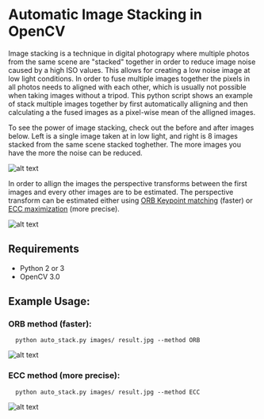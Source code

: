 # Automatic Image Stacking in OpenCV


Image stacking is a technique in digital photograpy where multiple photos from the same scene are "stacked" together
in order to reduce image noise caused by a high ISO values. This allows for creating a low noise image at low light conditions. In order to fuse multiple images together the pixels in all photos needs to aligned with each other,
which is usually not possible when taking images without a tripod. This python script shows an example of stack multiple images together by first automatically alligning and then calculating a the fused images as a pixel-wise mean of the alligned images. 

To see the power of image stacking, check out the before and after images below. Left is a single image taken at in low light, and right is 8 images stacked from the same scene stacked toghether. The more images you have the more the noise can be reduced. 

![alt text](https://github.com/maitek/image_stacking/blob/master/noise_compare.jpg "Noise compare image")

In order to allign the images the perspective transforms between the first images and every other images are to be estimated. The perspective transform can be estimated either using [ORB Keypoint matching](http://docs.opencv.org/3.0-beta/doc/py_tutorials/py_feature2d/py_orb/py_orb.html) (faster) or
[ECC maximization](http://docs.opencv.org/3.0-beta/modules/video/doc/motion_analysis_and_object_tracking.html#findtransformecc) (more precise). 

![alt text](https://github.com/maitek/image_stacking/blob/master/match.jpg "Match keypoints")

## Requirements
- Python 2 or 3
- OpenCV 3.0

## Example Usage:
### ORB method (faster):

```
  python auto_stack.py images/ result.jpg --method ORB
```
![alt text](https://github.com/maitek/image_stacking/blob/master/result_orb.jpg "ORB result image")


### ECC method (more precise):
```
  python auto_stack.py images/ result.jpg --method ECC
```
![alt text](https://github.com/maitek/image_stacking/blob/master/result_ECC.jpg "ECC result image")


